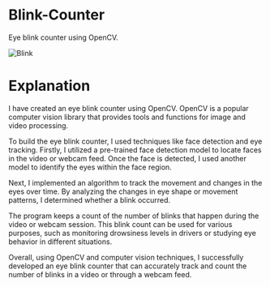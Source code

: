 # Blink-Counter
Eye blink counter using OpenCV.

![Blink](https://github.com/masanbasa3k/Blink-Counter/assets/66223190/7990347f-f02f-4644-be9d-980c7a93369a)


# Explanation
I have created an eye blink counter using OpenCV. OpenCV is a popular computer vision library that provides tools and functions for image and video processing.

To build the eye blink counter, I used techniques like face detection and eye tracking. Firstly, I utilized a pre-trained face detection model to locate faces in the video or webcam feed. Once the face is detected, I used another model to identify the eyes within the face region.

Next, I implemented an algorithm to track the movement and changes in the eyes over time. By analyzing the changes in eye shape or movement patterns, I determined whether a blink occurred.

The program keeps a count of the number of blinks that happen during the video or webcam session. This blink count can be used for various purposes, such as monitoring drowsiness levels in drivers or studying eye behavior in different situations.

Overall, using OpenCV and computer vision techniques, I successfully developed an eye blink counter that can accurately track and count the number of blinks in a video or through a webcam feed.
